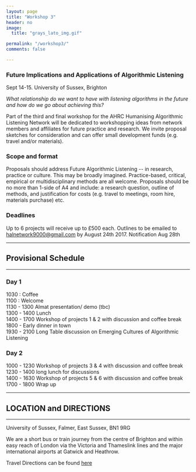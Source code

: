 ```yaml
---
layout: page
title: "Workshop 3"
header: no
image:
  title: "grays_lato_img.gif"

permalink: "/workshop3/"
comments: false

---
```







### Future Implications and Applications of Algorithmic Listening
Sept 14-15. University of Sussex, Brighton   

*What relationship do we want to have with listening algorithms in the future and how do we go about achieving this?*

Part of the third and final workshop for the AHRC Humanising Algorithmic Listening Network will be dedicated to workshopping ideas from network members and affiliates for future practice and research.  We invite proposal sketches for consideration and can offer small development funds (e.g. travel and/or materials).


### Scope and format
Proposals should address Future Algorithmic Listening -- in research, practice or culture. This may be broadly imagined. Practice-based, critical, empirical or multidisciplinary methods are all welcome. Proposals should be no more than 1-side of A4 and include: a research question, outline of methods, and justification for costs (e.g. travel to meetings, room hire, materials purchase) etc. 

### Deadlines
Up to 6 projects will receive up to £500 each. Outlines to be emailed to halnetwork9000@gmail.com by August 24th 2017. Notification Aug 28th

----
## Provisional Schedule
----

### Day 1

1030 : Coffee  
1100 : Welcome  
1130 - 1300  Almat presentation/ demo (tbc)   
1300 - 1400  Lunch   
1400 - 1700  Workshop of projects 1 & 2 with discussion and coffee break   
1800 - Early dinner in town     
1930 - 2100 Long Table discussion on Emerging Cultures of Algorithmic Listening

### Day 2
1000 - 1230 Workshop of projects 3 & 4 with discussion and coffee break   
1230 - 1400 long lunch for discussions   
1400 - 1630 Workshop of projects 5 & 6 with discussion and coffee break   
1700 - 1800 Wrap up   



----

## <a name="location"></a>  LOCATION and DIRECTIONS
----

University of Sussex, Falmer, East Sussex, BN1 9RG

We are a short bus or train journey from the centre of Brighton and within easy reach of London via the Victoria and Thameslink lines and the major international airports at Gatwick and Heathrow.

Travel Directions can be found [here](http://www.sussex.ac.uk/about/directions)
